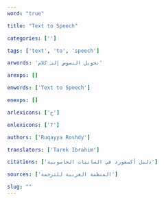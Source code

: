 ```yaml
---
word: "true"

title: "Text to Speech"

categories: ['']

tags: ['text', 'to', 'speech']

arwords: 'تحويل النصوص إلى كلام'

arexps: []

enwords: ['Text to Speech']

enexps: []

arlexicons: ['ح']

enlexicons: ['T']

authors: ['Ruqayya Roshdy']

translators: ['Tarek Ibrahim']

citations: ['دليل أكسفورد في السانيات الحاسوبية']

sources: ['المنظمة العربية للترجمة']

slug: ""
---
```

